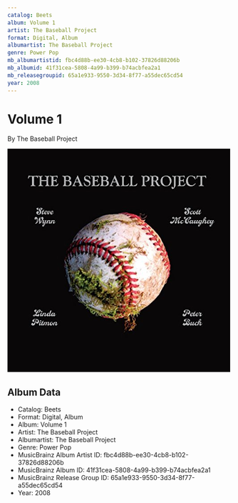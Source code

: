 ```yaml
---
catalog: Beets
album: Volume 1
artist: The Baseball Project
format: Digital, Album
albumartist: The Baseball Project
genre: Power Pop
mb_albumartistid: fbc4d88b-ee30-4cb8-b102-37826d88206b
mb_albumid: 41f31cea-5808-4a99-b399-b74acbfea2a1
mb_releasegroupid: 65a1e933-9550-3d34-8f77-a55dec65cd54
year: 2008
---
```


# Volume 1

By The Baseball Project

![](../../assets/beetscovers/The_Baseball_Project-Volume_1.jpg)

## Album Data

- Catalog: Beets
- Format: Digital, Album
- Album: Volume 1
- Artist: The Baseball Project
- Albumartist: The Baseball Project
- Genre: Power Pop
- MusicBrainz Album Artist ID: fbc4d88b-ee30-4cb8-b102-37826d88206b
- MusicBrainz Album ID: 41f31cea-5808-4a99-b399-b74acbfea2a1
- MusicBrainz Release Group ID: 65a1e933-9550-3d34-8f77-a55dec65cd54
- Year: 2008

